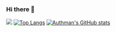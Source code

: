 ### Hi there 👋

<!--
**aliyuthman/aliyuthman** is a ✨ _special_ ✨ repository because its `README.md` (this file) appears on your GitHub profile.

Here are some ideas to get you started:

- 🔭 I’m currently working on ...
- 🌱 I’m currently learning ...
- 👯 I’m looking to collaborate on ...
- 🤔 I’m looking for help with ...
- 💬 Ask me about ...
- 📫 How to reach me: ...
- 😄 Pronouns: ...
- ⚡ Fun fact: ...
-->
![](https://komarev.com/ghpvc/?username=aliyuthman)
[![Top Langs](https://github-readme-stats.vercel.app/api/top-langs/?username=aliyuthman&layout=compact&hide=python,powershell,batchfile)](https://github.com/anuraghazra/github-readme-stats)
[![Authman's GitHub stats](https://github-readme-stats.vercel.app/api?username=aliyuthman&show_icons=true&count_private=true)](https://github.com/aliyuthman/github-readme-stats)

